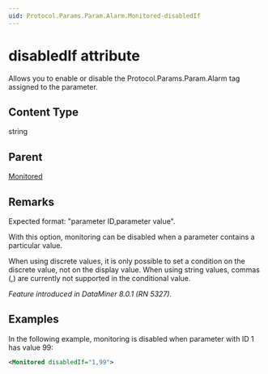 ```yaml
---
uid: Protocol.Params.Param.Alarm.Monitored-disabledIf
---
```


# disabledIf attribute

Allows you to enable or disable the Protocol.Params.Param.Alarm tag assigned to the parameter.

## Content Type

string

## Parent

[Monitored](xref:Protocol.Params.Param.Alarm.Monitored)

## Remarks

Expected format: "parameter ID,parameter value".

With this option, monitoring can be disabled when a parameter contains a particular value.

When using discrete values, it is only possible to set a condition on the discrete value, not on the display value.
When using string values, commas (,) are currently not supported in the conditional value.

*Feature introduced in DataMiner 8.0.1 (RN 5327).*

## Examples

In the following example, monitoring is disabled when parameter with ID 1 has value 99:

```xml
<Monitored disabledIf="1,99">
```
